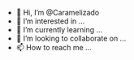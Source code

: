 - 👋 Hi, I’m @Caramelizado
- 👀 I’m interested in ...
- 🌱 I’m currently learning ...
- 💞️ I’m looking to collaborate on ...
- 📫 How to reach me ...

<!---
Caramelizado/Caramelizado is a ✨ special ✨ repository because its `README.md` (this file) appears on your GitHub profile.
You can click the Preview link to take a look at your changes.
--->

